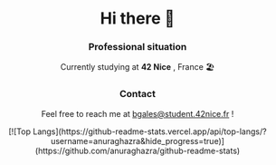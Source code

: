 <h1 align="center">
Hi there 👋
 </h1>
<h3 align="center">
 <b>Professional situation</b>
</h3>
<p align ="center">
 Currently studying at <b>42 Nice</b> , France 🏖️
</p>

<h3 align ="center">
 <b>Contact</b>
 </h3>

<p align ="center">
 Feel free to reach me at <a href="mailto:bgales@student.42nice.fr">bgales@student.42nice.fr</a> !
</p>

<div align = "center">
[![Top Langs](https://github-readme-stats.vercel.app/api/top-langs/?username=anuraghazra&hide_progress=true)](https://github.com/anuraghazra/github-readme-stats)
</div>

